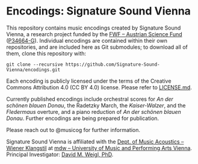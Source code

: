 # Encodings: Signature Sound Vienna

This repository contains music encodings created by Signature Sound Vienna, a research project funded by the <a href="https://fwf.ac.at">FWF – Austrian Science Fund</a> (<a href="https://doi.org/10.55776/P34664">P34664-G</a>). Individual encodings are contained within their own repositories, and are included here as Git submodules; to download all of them, clone this repository with:

`git clone --recursive https://github.com/Signature-Sound-Vienna/encodings.git`

Each encoding is publicly licensed under the terms of the Creative Commons Attribution 4.0 (CC BY 4.0) license. Please refer to [LICENSE.md](LICENSE.md).

Currently published encodings include orchestral scores for _An der schönen blauen Donau_, the Radetzky March, the _Kaiser-Walzer_, and the _Fledermaus_ overture, and a piano reduction of _An der schönen blauen Donau_. Further encodings are being prepared for publication.

Please reach out to @musicog for further information.

Signature Sound Vienna is affiliated with the <a href="https://iwk.mdw.ac.at">Dept. of Music Acoustics – Wiener Klangstil</a> at <a href="https://mdw.ac.at">mdw – University of Music and Performing Arts Vienna</a>. Principal Investigator: <a href="https://orcid.org/0000-0003-1502-1528">David M. Weigl, PhD</a>.
